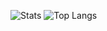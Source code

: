 ![Stats](https://github-readme-stats.vercel.app/api?username=undefined-1111&show_icons=true) 
![Top Langs](https://github-readme-stats.vercel.app/api/top-langs/?username=undefined-1111&layout=compact)
